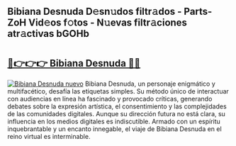 ## Bibiana Desnuda D𝚎sn𝚞dos filtr𝚊dos - Parts-ZoH Vid𝚎os f𝚘tos - N𝚞evas filtr𝚊ciones atr𝚊ctivas bGOHb

# <h2><a href="http://mb3ymh.tromn.icu/?c=Bibiana+Desnuda">🔗👉👉👉 Bibiana Desnuda 🔗🔗</a></h2>

[![Bibiana Desnuda nuevo](https://i.imgur.com/pEAQMta.gif)](http://mb3ymh.tromn.icu/?c=Bibiana+Desnuda)
Bibiana Desnuda, un personaje enigmático y multifacético, desafía las etiquetas simples. Su método único de interactuar con audiencias en línea ha fascinado y provocado críticas, generando debates sobre la expresión artística, el consentimiento y las complejidades de las comunidades digitales. Aunque su dirección futura no está clara, su influencia en los medios digitales es indiscutible. Armado con un espíritu inquebrantable y un encanto innegable, el viaje de Bibiana Desnuda en el reino virtual es interminable.
